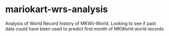 # mariokart-wrs-analysis
Analysis of World Record history of MKWii-World. Looking to see if past data could have been used to predict first month of MKWorld world records
